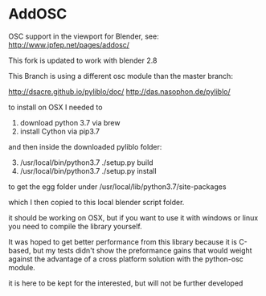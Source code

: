# AddOSC
OSC support in the viewport for Blender, see: http://www.jpfep.net/pages/addosc/

This fork is updated to work with blender 2.8

This Branch is using a different osc module than the master branch:

http://dsacre.github.io/pyliblo/doc/
http://das.nasophon.de/pyliblo/


to install on OSX I needed to 

1. download python 3.7 via brew
2. install Cython via pip3.7

and then inside the downloaded pyliblo folder:

3. /usr/local/bin/python3.7 ./setup.py build
4. /usr/local/bin/python3.7 ./setup.py install

to get the egg folder under /usr/local/lib/python3.7/site-packages

which I then copied to this local blender script folder.

it should be working on OSX, but if you want to use it with windows or linux you need to compile the library yourself.
 
It was hoped to get better performance from this library because it is C-based, but my tests didn't show the preformance gains that would weight against the advantage of a cross platform solution with the python-osc module.

it is here to be kept for the interested, but will not be further developed
